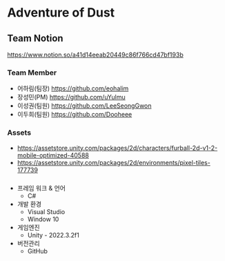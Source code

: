 # Adventure of Dust


## Team Notion

 https://www.notion.so/a41d14eeab20449c86f766cd47bf193b

### Team Member
- 어하림(팀장) https://github.com/eohalim
- 장성민(PM)   https://github.com/uYulmu
- 이성권(팀원) https://github.com/LeeSeongGwon
- 이두희(팀원) https://github.com/Dooheee

### Assets
- https://assetstore.unity.com/packages/2d/characters/furball-2d-v1-2-mobile-optimized-40588
- https://assetstore.unity.com/packages/2d/environments/pixel-tiles-177739

### 
- 프레임 워크 & 언어
   - C#
- 개발 환경
   - Visual Studio
   - Window 10
- 게임엔진
   - Unity - 2022.3.2f1
- 버전관리
   - GitHub
